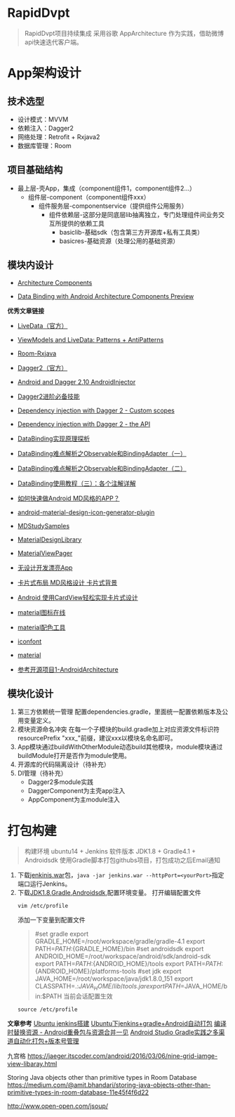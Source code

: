 # RapidDvpt
>RapidDvpt项目持续集成
>采用谷歌 AppArchitecture 作为实践，借助微博api快速迭代客户端。

# App架构设计

## 技术选型
* 设计模式：MVVM
* 依赖注入：Dagger2
* 网络处理：Retrofit + Rxjava2
* 数据库管理：Room

## 项目基础结构
* 最上层-壳App，集成（component组件1，component组件2...）
    * 组件层-component（component组件xxx）
        * 组件服务层-componentservice（提供组件公用服务）
            * 组件依赖层-这部分是同底层lib抽离独立，专门处理组件间业务交互所提供的依赖工具
                * basiclib-基础sdk（包含第三方开源库+私有工具类）
                * basicres-基础资源（处理公用的基础资源）

## 模块内设计
* [Architecture Components](https://developer.android.com/topic/libraries/architecture/guide.html)

* [Data Binding with Android Architecture Components Preview](http://bytes.schibsted.com/data-binding-android-architecture-components-preview/)


**优秀文章链接**
* [LiveData（官方）](https://developer.android.com/topic/libraries/architecture/livedata.html)
* [ViewModels and LiveData: Patterns + AntiPatterns](https://medium.com/google-developers/viewmodels-and-livedata-patterns-antipatterns-21efaef74a54)
* [Room-Rxjava](https://medium.com/google-developers/room-rxjava-acb0cd4f3757)

* [Dagger2（官方）](https://google.github.io/dagger/users-guide.html)
* [Android and Dagger 2.10 AndroidInjector](https://android.jlelse.eu/android-and-dagger-2-10-androidinjector-5e9c523679a3)
* [Dagger2进阶必备技能](http://talentprince.github.io/2017/09/30/Advanced-Dagger2-Skills/)
* [Dependency injection with Dagger 2 - Custom scopes](http://frogermcs.github.io/dependency-injection-with-dagger-2-custom-scopes/)
* [Dependency injection with Dagger 2 - the API](http://frogermcs.github.io/dependency-injection-with-dagger-2-the-api/)

* [DataBinding实现原理探析](http://www.jianshu.com/p/de4d50b88437)
* [DataBinding难点解析之Observable和BindingAdapter（一）](http://www.jianshu.com/p/7c8b484cda91)
* [DataBinding难点解析之Observable和BindingAdapter（二）](http://www.jianshu.com/p/686bfc58bbb0)
* [DataBinding使用教程（三）：各个注解详解](http://blog.csdn.net/qiang_xi/article/details/75379321)


* [如何快速做Android MD风格的APP？](https://zhuanlan.zhihu.com/p/20870983)
* [android-material-design-icon-generator-plugin](https://github.com/konifar/android-material-design-icon-generator-plugin)
* [MDStudySamples](https://github.com/Mike-bel/MDStudySamples)
* [MaterialDesignLibrary](https://github.com/navasmdc/MaterialDesignLibrary)
* [MaterialViewPager](https://github.com/florent37/MaterialViewPager)
* [无设计开发漂亮App](https://www.race604.com/develpor-beautiful-app-without-ps/)
* [卡片式布局 MD风格设计 卡片式背景](http://blog.csdn.net/ygilove/article/details/57077745)
* [Android 使用CardView轻松实现卡片式设计](http://yifeng.studio/2016/10/18/android-cardview/)

* [material图标在线](https://www.materialpalette.com/icons)
* [material配色工具](https://www.materialui.co/colors)
* [iconfont](http://www.iconfont.cn/)
* [material](https://material.io/)





* [参考开源项目1-AndroidArchitecture](https://github.com/iammert/AndroidArchitecture)




## 模块化设计
1. 第三方依赖统一管理
配置dependencies.gradle，里面统一配置依赖版本及公用变量定义。
2. 模块资源命名冲突
在每一个子模块的build.gradle加上对应资源文件标识符resourcePrefix "xxx_"前缀，建议xxx以模块名命名即可。
3. App模块通过buildWithOtherModule动态build其他模块，module模块通过buildModule打开是否作为module使用。
4. 开源库的代码隔离设计（待补充）
5. DI管理（待补充）
    * Dagger2多module实践
    * DaggerComponent为主壳app注入
    * AppComponent为主module注入


# 打包构建
> 构建环境 ubuntu14 + Jenkins
> 软件版本 JDK1.8 + Gradle4.1 + Androidsdk
> 使用Gradle脚本打包githubs项目，打包成功之后Email通知
1. 下载[jenkinis.war](https://jenkins.io/download/)包，```java -jar jenkins.war --httpPort=<yourPort>```指定端口运行Jenkins。
2. 下载[JDK1.8](http://www.oracle.com/technetwork/cn/java/javase/downloads/jdk8-downloads-2133151-zhs.html),[Gradle](https://services.gradle.org/distributions/),[Androidsdk](https://developer.android.com/studio/command-line/sdkmanager.html),配置环境变量。
    打开编辑配置文件
    ```
    vim /etc/profile
    ```
    添加一下变量到配置文件
    >#set gradle
    >export GRADLE_HOME=/root/workspace/gradle/gradle-4.1
    >export PATH=${PATH}:${GRADLE_HOME}/bin
    >#set androidsdk
    >export ANDROID_HOME=/root/workspace/android/sdk/android-sdk
    >export PATH=${PATH}:${ANDROID_HOME}/tools
    >export PATH=${PATH}:${ANDROID_HOME}/platforms-tools
    >#set jdk
    >export JAVA_HOME=/root/workspace/java/jdk1.8.0_151
    >export CLASSPATH=.:$JAVA_HOME/lib/tools.jar
    >export PATH=$JAVA_HOME/bin:$PATH
    当前会话配置生效
    ```
    source /etc/profile
    ```

**文章参考**
[Ubuntu jenkins搭建](https://wiki.jenkins.io/display/JENKINS/Installing+Jenkins+on+Ubuntu)
[Ubuntu下jenkins+gradle+Android自动打包](https://www.jianshu.com/p/eb712145cf50)
[编译时替换资源 - Android重叠包与资源合并一见](http://blog.zhaiyifan.cn/2016/02/18/android-resource-overlay/)
[Android Studio Gradle实践之多渠道自动化打包+版本号管理](http://unclechen.github.io/2015/10/22/Android%20Studio%20Gradle%E5%AE%9E%E8%B7%B5%E4%B9%8B%E5%A4%9A%E6%B8%A0%E9%81%93%E8%87%AA%E5%8A%A8%E5%8C%96%E6%89%93%E5%8C%85+%E7%89%88%E6%9C%AC%E5%8F%B7%E7%AE%A1%E7%90%86/)

九宫格
https://jaeger.itscoder.com/android/2016/03/06/nine-grid-iamge-view-libaray.html

Storing Java objects other than primitive types in Room Database
https://medium.com/@amit.bhandari/storing-java-objects-other-than-primitive-types-in-room-database-11e45f4f6d22

http://www.open-open.com/jsoup/